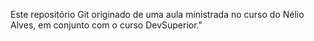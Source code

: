 Este repositório Git originado de uma aula ministrada no curso do Nélio Alves, em conjunto com o curso DevSuperior."

